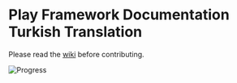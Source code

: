 Play Framework Documentation Turkish Translation
================================================

Please read the [wiki](https://github.com/PlayFrameworkTR/translation-project/wiki) before contributing.

![Progress](http://progressed.io/bar/15)

